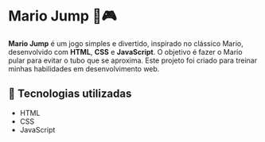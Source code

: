 # Mario Jump 🚀🎮

**Mario Jump** é um jogo simples e divertido, inspirado no clássico Mario, desenvolvido com **HTML**, **CSS** e **JavaScript**. O objetivo é fazer o Mario pular para evitar o tubo que se aproxima. Este projeto foi criado para treinar minhas habilidades em desenvolvimento web.

## 🚀 Tecnologias utilizadas  
- HTML  
- CSS  
- JavaScript
